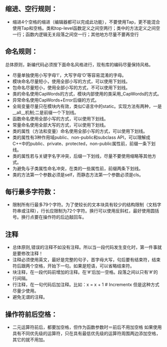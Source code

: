 ## 缩进、空行规则：
* 缩进4个空格的缩进（编辑器都可以完成此功能），不要使用Tap，更不能混合使用Tap和空格。类和top-level函数定义之间空两行；类中的方法定义之间空一行；函数内逻辑无关段落之间空一行；其他地方尽量不要再空行  
## 命名规则：
总体原则，新编代码必须按下面命名风格进行，现有库的编码尽量保持风格。
* 尽量单独使用小写字母‘l'，大写字母‘O'等容易混淆的字母。
* 模块命名尽量短小，使用全部小写的方式，可以使用下划线。
* 包命名尽量短小，使用全部小写的方式，不可以使用下划线。
* 类的命名使用CapWords的方式，模块内部使用的类采用_CapWords的方式。
* 异常命名使用CapWords+Error后缀的方式。
* 全局变量尽量只在模块内有效，类似C语言中的static。实现方法有两种，一是__all__机制;二是前缀一个下划线。
* 函数命名使用全部小写的方式，可以使用下划线。
* 常量命名使用全部大写的方式，可以使用下划线。
* 类的属性（方法和变量）命名使用全部小写的方式，可以使用下划线。
* 类的属性有3种作用域public、non-public和subclass API，可以理解成C++中的public、private、protected，non-public属性前，前缀一条下划线。
* 类的属性若与关键字名字冲突，后缀一下划线，尽量不要使用缩略等其他方式。
* 为避免与子类属性命名冲突，在类的一些属性前，前缀两条下划线。
* 类的方法第一个参数必须是self，而静态方法第一个参数必须是cls。
## 每行最多字符数：
* 限制所有行最多79个字符。为了使较长的文本块具有较少的结构限制（文档字符串或注释），行长应限制为72个字符。换行可以使用反斜杠，最好使用圆括号。换行点要在操作符的后边敲回车。
## 注释
* 总体原则,错误的注释不如没有注释。所以当一段代码发生变化时，第一件事就是要修改注释！
* 注释必须使用英文，最好是完整的句子，首字母大写，句后要有结束符，结束符后跟两个空格，开始下一句。如果是短语，可以省略结束符。
* 块注释，在一段代码前增加的注释。在‘#'后加一空格。段落之间以只有‘#'的行间隔。
* 行注释，在一句代码后加注释。比如：x = x + 1 # Incrementx 但是这种方式尽量少使用。
* 避免无谓的注释。
## 操作符前后空格：
* 二元运算符前后，都要加空格，但作为函数参数时＝前后不用加空格
如果使用具有不同优先级的运算符，只在具有最低优先级的运算符周围两边添加空格，其它的就不用加。
